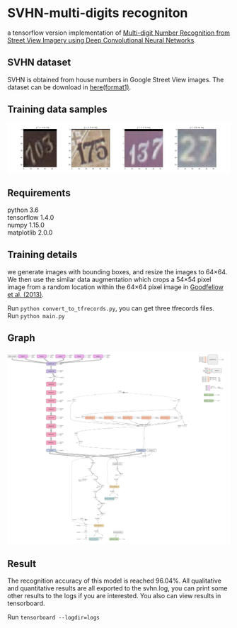 # SVHN-multi-digits recogniton
a tensorflow version implementation of [Multi-digit Number Recognition from Street View Imagery using Deep Convolutional Neural Networks](https://arxiv.org/pdf/1312.6082).

## SVHN dataset
SVHN is obtained from house numbers in Google Street View images. The dataset can be download in [here(format1)](http://ufldl.stanford.edu/housenumbers/).</br>

## Training data samples
![](https://github.com/caoquanjie/SVHN-multi-digits-recogniton/raw/master/images/sample.jpg)

## Requirements
python 3.6</br>
tensorflow 1.4.0</br>
numpy 1.15.0</br>
matplotlib 2.0.0</br>

## Training details
we generate images with bounding boxes, and resize the images to 64×64. 
We then use the similar data augmentation which crops a 54×54 pixel image from a random location within the 64×64 pixel image in [Goodfellow et al. (2013)](https://arxiv.org/pdf/1312.6082).</br>


Run `python convert_to_tfrecords.py`, you can get three tfrecords files.</br>
Run `python main.py`

## Graph
![](https://github.com/caoquanjie/SVHN-multi-digits-recogniton/raw/master/images/tensorboard_graph.png)

## Result
The recognition accuracy of this model is reached 96.04%.
All qualitative and quantitative results are all exported to the svhn.log, you can print some other results to the logs if you are interested.
You also can view results in tensorboard.</br>



Run `tensorboard --logdir=logs`



